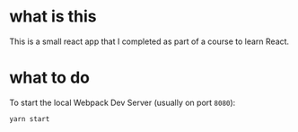# what is this
This is a small react app that I completed as part of a course to learn React.

# what to do
To start the local Webpack Dev Server (usually on port `8080`):

```bash
yarn start
```
